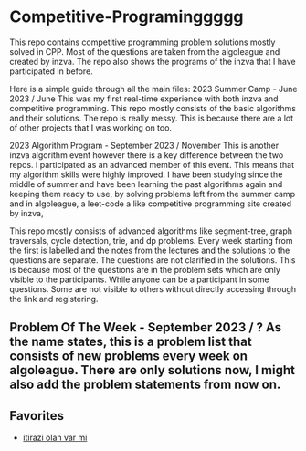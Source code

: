 # Competitive-Programinggggg

This repo contains competitive programming problem solutions mostly solved in CPP.
Most of the questions are taken from the algoleague and created by inzva.
The repo also shows the programs of the inzva that I have participated in before.

Here is a simple guide through all the main files:
2023 Summer Camp - June 2023 / June
This was my first real-time experience with both inzva and competitive programming.
This repo mostly consists of the basic algorithms and their solutions.
The repo is really messy. This is because there are a lot of other projects that I was working on too.

2023 Algorithm Program - September 2023 / November 
This is another inzva algorithm event however there is a key difference between the two repos.
I participated as an advanced member of this event. This means that my algorithm skills were highly improved.
I have been studying since the middle of summer and have been learning the past algorithms again and keeping them ready to use,
by solving problems left from the summer camp and in algoleague, a leet-code a like competitive programming site created by inzva, 

This repo mostly consists of advanced algorithms like segment-tree, graph traversals, cycle detection, trie, and dp problems.
Every week starting from the first is labelled and the notes from the lectures and the solutions to the questions are separate.
The questions are not clarified in the solutions. This is because most of the questions are in the problem sets which are only visible to the participants.
While anyone can be a participant in some questions. Some are not visible to others without directly accessing through the link and registering.

Problem Of The Week - September 2023 / ?
As the name states, this is a problem list that consists of new problems every week on algoleague.
There are only solutions now, I might also add the problem statements from now on.
---
## Favorites
- [itirazi olan var mi](https://github.com/MrKerim/Competitive-Programing/tree/main/algoleague_advance/data_structures_training/Q17)
